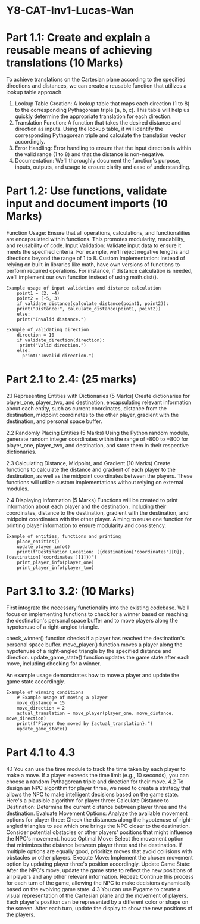 # Y8-CAT-Inv1-Lucas-Wan


# Part 1.1: Create and explain a reusable means of achieving translations (10 Marks)
To achieve translations on the Cartesian plane according to the specified directions and distances, we can create a reusable function that utilizes a lookup table approach.

1. Lookup Table Creation: A lookup table that maps each direction (1 to 8) to the corresponding Pythagorean triple (a, b, c). This table will help us quickly determine the appropriate translation for each direction.
2. Translation Function: A function that takes the desired distance and direction as inputs. Using the lookup table, it will identify the corresponding Pythagorean triple and calculate the translation vector accordingly.
3. Error Handling: Error handling to ensure that the input direction is within the valid range (1 to 8) and that the distance is non-negative.
4. Documentation: We'll thoroughly document the function's purpose, inputs, outputs, and usage to ensure clarity and ease of understanding.


# Part 1.2:  Use functions, validate input and document imports (10 Marks)
Function Usage: Ensure that all operations, calculations, and functionalities are encapsulated within functions. This promotes modularity, readability, and reusability of code.
Input Validation: Validate input data to ensure it meets the specified criteria. For example, we'll reject negative lengths and directions beyond the range of 1 to 8.
Custom Implementation: Instead of relying on built-in libraries like math, have own versions of functions to perform required operations. For instance, if distance calculation is needed, we'll implement our own function instead of using math.dist().

    Example usage of input validation and distance calculation
        point1 = (2, -4)
        point2 = (-5, 3)
        if validate_distance(calculate_distance(point1, point2)):
        print("Distance:", calculate_distance(point1, point2))
        else:
        print("Invalid distance.")

    Example of validating direction
        direction = 10
        if validate_direction(direction):
         print("Valid direction.")
        else:
          print("Invalid direction.")


# Part 2.1 to 2.4: (25 marks)
2.1 Representing Entities with Dictionaries (5 Marks)
Create dictionaries for player_one, player_two, and destination, encapsulating relevant information about each entity, such as current coordinates, distance from the destination, midpoint coordinates to the other player, gradient with the destination, and personal space buffer.

2.2 Randomly Placing Entities (5 Marks)
Using the Python random module, generate random integer coordinates within the range of -800 to +800 for player_one, player_two, and destination, and store them in their respective dictionaries.

2.3 Calculating Distance, Midpoint, and Gradient (10 Marks)
Create functions to calculate the distance and gradient of each player to the destination, as well as the midpoint coordinates between the players. These functions will utilize custom implementations without relying on external modules.

2.4 Displaying Information (5 Marks)
Functions will be created to print information about each player and the destination, including their coordinates, distance to the destination, gradient with the destination, and midpoint coordinates with the other player. Aiming to reuse one function for printing player information to ensure modularity and consistency.


    Example of entities, functions and printing
        place_entities()
        update_player_info()
        print(f"Destination Location: ({destination['coordinates'][0]}, {destination['coordinates'][1]})")
        print_player_info(player_one)
        print_player_info(player_two)


# Part 3.1 to 3.2: (10 Marks)
First integrate the necessary functionality into the existing codebase. We'll focus on implementing functions to check for a winner based on reaching the destination's personal space buffer and to move players along the hypotenuse of a right-angled triangle.

check_winner() function checks if a player has reached the destination's personal space buffer.
move_player() function moves a player along the hypotenuse of a right-angled triangle by the specified distance and direction.
update_game_state() function updates the game state after each move, including checking for a winner.

An example usage demonstrates how to move a player and update the game state accordingly.

    Example of winning conditions
        # Example usage of moving a player
        move_distance = 15
        move_direction = 2
        actual_translation = move_player(player_one, move_distance, move_direction)
        print(f"Player One moved by {actual_translation}.")
        update_game_state()


# Part 4.1 to 4.3
4.1 You can use the time module to track the time taken by each player to make a move. If a player exceeds the time limit (e.g., 10 seconds), you can choose a random Pythagorean triple and direction for their move.
4.2 To design an NPC algorithm for player three, we need to create a strategy that allows the NPC to make intelligent decisions based on the game state. Here's a plausible algorithm for player three:
    Calculate Distance to Destination:
        Determine the current distance between player three and the destination.
    Evaluate Movement Options:
        Analyze the available movement options for player three:
    Check the distances along the hypotenuse of right-angled triangles to see which one brings the NPC closer to the destination.
        Consider potential obstacles or other players' positions that might influence the NPC's movement.
    hoose Optimal Move:
        Select the movement option that minimizes the distance between player three and the destination.
        If multiple options are equally good, prioritize moves that avoid collisions with obstacles or other players.
    Execute Move:
        Implement the chosen movement option by updating player three's position accordingly.
    Update Game State:
        After the NPC's move, update the game state to reflect the new positions of all players and any other relevant information.
    Repeat:
        Continue this process for each turn of the game, allowing the NPC to make decisions dynamically based on the evolving game state.
4.3 You can use Pygame to create a visual representation of the Cartesian plane and the movement of players. Each player's position can be represented by a different color or shape on the screen. After each turn, update the display to show the new positions of the players.
